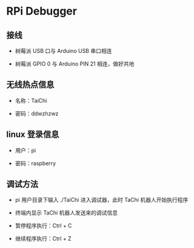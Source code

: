 # RPi Debugger

## 接线

+ 树莓派 USB 口与 Arduino USB 串口相连

+ 树莓派 GPIO 0 与 Arduino PIN 21 相连，做好共地

## 无线热点信息

+ 名称：TaiChi

+ 密码：ddwzhzwz

## linux 登录信息

+ 用户：pi

+ 密码：raspberry

## 调试方法

+ pi 用户目录下输入 ./TaiChi 进入调试器，此时 TaChi 机器人开始执行程序

+ 终端内显示 TaChi 机器人发送来的调试信息

+ 暂停程序执行：Ctrl + C
  
+ 继续程序执行：Ctrl + Z